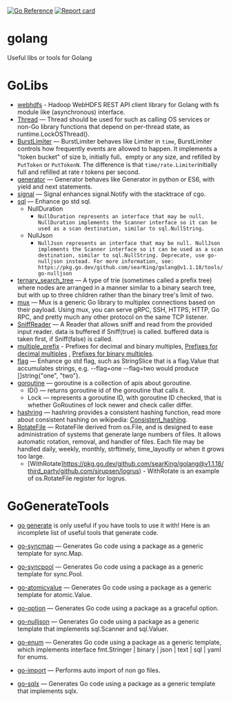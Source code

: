[![Go Reference](https://pkg.go.dev/badge/github.com/searKing/golang.svg)](https://pkg.go.dev/github.com/searKing/golang)
[![Report card](https://goreportcard.com/badge/github.com/searKing/golang)](https://goreportcard.com/report/github.com/searKing/golang)

# golang

Useful libs or tools for Golang

# GoLibs

* [webhdfs](https://github.com/searKing/webhdfs) - Hadoop WebHDFS REST API client library for Golang with fs module
  like (asynchronous) interface.
* [Thread](https://pkg.go.dev/github.com/searKing/golang@v1.1.18/go/sync#Thread) — Thread should be used for such as
  calling OS services or non-Go library functions that depend on per-thread state, as runtime.LockOSThread().
* [BurstLimiter](https://pkg.go.dev/github.com/searKing/golang@v1.1.18/go/time/rate#BurstLimiter) — BurstLimiter behaves
  like Limiter in `time`, BurstLimiter controls how frequently events are allowed to happen. It implements a "token
  bucket" of size b, initially full、empty or any size, and refilled by `PutToken` or `PutTokenN`. The difference is
  that `time/rate.Limiter`initially full and refilled at rate r tokens per second.
* [generator](https://pkg.go.dev/github.com/searKing/golang@v1.1.18/go/go/generator#Generator) — Generator behaves like
  Generator in python or ES6, with yield and next statements.
* [signal](https://pkg.go.dev/github.com/searKing/golang@v1.1.18/go/os/signal#Notify) — Signal enhances signal.Notify
  with the stacktrace of cgo.
* [sql](https://pkg.go.dev/github.com/searKing/golang@v1.1.18/go/database/sql#NullDuration) — Enhance go std sql.
    - NullDuration
        - ```NullDuration represents an interface that may be null. NullDuration implements the Scanner interface so it can be used as a scan destination, similar to sql.NullString.```
    - NullJson
        - ```NullJson represents an interface that may be null. NullJson implements the Scanner interface so it can be used as a scan destination, similar to sql.NullString. Deprecate, use go-nulljson instead. For more information, see: https://pkg.go.dev/github.com/searKing/golang@v1.1.18/tools/go-nulljson```
* [ternary_search_tree](https://pkg.go.dev/github.com/searKing/golang@v1.1.18/go/container/trie_tree/ternary_search_tree#TernarySearchTree)
  — A type of trie (sometimes called a prefix tree) where nodes are arranged in a manner similar to a binary search
  tree, but with up to three children rather than the binary tree's limit of two.
* [mux](https://pkg.go.dev/github.com/searKing/golang@v1.1.18/go/net/mux) — Mux is a generic Go library to multiplex
  connections based on their payload. Using mux, you can serve gRPC, SSH, HTTPS, HTTP, Go RPC, and pretty much any other
  protocol on the same TCP listener.
* [SniffReader](https://pkg.go.dev/github.com/searKing/golang@v1.1.18/go/io#SniffReader) — A Reader that allows sniff
  and read from the provided input reader. data is buffered if Sniff(true) is called. buffered data is taken first, if
  Sniff(false) is called.
* [multiple_prefix](https://pkg.go.dev/github.com/searKing/golang@v1.1.18/go/format/multiple_prefix) - Prefixes for
  decimal and binary multiples, [Prefixes for decimal multiples](https://physics.nist.gov/cuu/Units/prefixes.html)
  , [Prefixes for binary multiples](https://physics.nist.gov/cuu/Units/binary.html).
* [flag](https://pkg.go.dev/github.com/searKing/golang@v1.1.18/go/flag) — Enhance go std flag, such as StringSlice that
  is a flag.Value that accumulates strings, e.g. --flag=one --flag=two would produce []string{"one", "two"}.
* [goroutine](https://pkg.go.dev/github.com/searKing/golang@v1.1.18/go/runtime/goroutine) — goroutine is a collection of
  apis about goroutine.
    - ID() — returns goroutine id of the goroutine that calls it.
    - Lock — represents a goroutine ID, with goroutine ID checked, that is whether GoRoutines of lock newer and check
      caller differ.
* [hashring](https://pkg.go.dev/github.com/searKing/golang@v1.1.18/go/container/hashring) — hashring provides a
  consistent hashing function, read more about consistent hashing on
  wikipedia:  [Consistent_hashing](http://en.wikipedia.org/wiki/Consistent_hashing).
* [RotateFile](https://pkg.go.dev/github.com/searKing/golang@v1.1.18/go/os) — RotateFile derived from os.File, and is
  designed to ease administration of systems that generate large numbers of files. It allows automatic rotation,
  removal, and handler of files. Each file may be handled daily, weekly, monthly, strftimely, time_layoutly or when it
  grows too large.
    - [WithRotate]https://pkg.go.dev/github.com/searKing/golang@v1.1.18/third_party/github.com/sirupsen/logrus) -
      WithRotate is an example of os.RotateFile register for logrus.

# GoGenerateTools

* [go generate](https://blog.golang.org/generate) is only useful if you have tools to use it with! Here is an incomplete
  list of useful tools that generate code.

* [go-syncmap](https://pkg.go.dev/github.com/searKing/golang@v1.1.18/tools/go-syncmap) — Generates Go code using a
  package as a generic template for sync.Map.
* [go-syncpool](https://pkg.go.dev/github.com/searKing/golang@v1.1.18/tools/go-syncpool) — Generates Go code using a
  package as a generic template for sync.Pool.
* [go-atomicvalue](https://pkg.go.dev/github.com/searKing/golang@v1.1.18/tools/go-atomicvalue) — Generates Go code using
  a package as a generic template for atomic.Value.
* [go-option](https://pkg.go.dev/github.com/searKing/golang@v1.1.18/tools/go-option) — Generates Go code using a package
  as a graceful option.
* [go-nulljson](https://pkg.go.dev/github.com/searKing/golang@v1.1.18/tools/go-nulljson) — Generates Go code using a
  package as a generic template that implements sql.Scanner and sql.Valuer.
* [go-enum](https://pkg.go.dev/github.com/searKing/golang@v1.1.18/tools/go-enum) — Generates Go code using a package as
  a generic template, which implements interface fmt.Stringer | binary | json | text | sql | yaml for enums.
* [go-import](https://pkg.go.dev/github.com/searKing/golang@v1.1.18/tools/go-import) — Performs auto import of non go
  files.
* [go-sqlx](https://pkg.go.dev/github.com/searKing/golang@v1.1.18/tools/go-sqlx) — Generates Go code using a package as
  a generic template that implements sqlx.
                                                                               